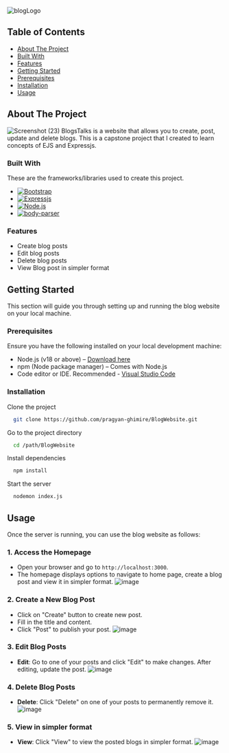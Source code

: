 

![blogLogo](https://github.com/user-attachments/assets/3210bd57-3357-4f68-a878-98d933548cd9)

## Table of Contents

- [About The Project](#about-the-project)
- [Built With](#built-with)
- [Features](#features)
- [Getting Started](#getting-started)
- [Prerequisites](#prerequisites)
- [Installation](#installation)
- [Usage](#usage)
## About The Project
![Screenshot (23)](https://github.com/user-attachments/assets/dfc94505-9700-4f8b-8e5e-e9cef1a412ec)
BlogsTalks is a website that allows you to create, post, update and delete blogs. This is a capstone project that I created to learn concepts of EJS and Expressjs.
### Built With
These are the frameworks/libraries used to create this project. 

* [![Bootstrap](https://img.shields.io/badge/Bootstrap-v5.3.3-563d7c)](https://getbootstrap.com)
* [![Expressjs](https://img.shields.io/badge/Express-v4.19.02-eeeeee)](https://expressjs.com)
* [![Node.js](https://img.shields.io/badge/Node.js-v22.9.0-417e38)](https://nodejs.org/en)
* [![body-parser](https://img.shields.io/badge/body--parser-v1.20.2-blue)](https://www.npmjs.com/package/body-parser)

### Features

- Create blog posts
- Edit blog posts
- Delete blog posts
- View Blog post in simpler format




## Getting Started
This section will guide you through setting up and running the blog website on your local machine.
### Prerequisites
Ensure you have the following installed on your local development machine:
* Node.js (v18 or above) – [Download here](https://nodejs.org/en/download/package-manager)
* npm (Node package manager) – Comes with Node.js
* Code editor or IDE. Recommended - [Visual Studio Code](https://code.visualstudio.com/download)
### Installation

Clone the project

```bash
  git clone https://github.com/pragyan-ghimire/BlogWebsite.git
```

Go to the project directory

```bash
  cd /path/BlogWebsite
```

Install dependencies

```bash
  npm install
```

Start the server

```bash
  nodemon index.js
```


## Usage

Once the server is running, you can use the blog website as follows:

### 1. Access the Homepage

- Open your browser and go to `http://localhost:3000`.
- The homepage displays options to navigate to home page, create a blog post and view it in simpler format.
![image](https://github.com/user-attachments/assets/c0ca7684-2749-43e2-af36-081ffeda983b)


### 2. Create a New Blog Post

- Click on "Create" button to create new post.
- Fill in the title and content.
- Click "Post" to publish your post.
![image](https://github.com/user-attachments/assets/dd9ccf89-23f8-44ef-b93c-989e113bb9f1)


### 3. Edit Blog Posts

- **Edit**: Go to one of your posts and click "Edit" to make changes. After editing, update the post.
![image](https://github.com/user-attachments/assets/2c32a7a0-e475-4a81-8c11-d47522b1b19b)

### 4. Delete Blog Posts

- **Delete**: Click "Delete" on one of your posts to permanently remove it.
![image](https://github.com/user-attachments/assets/2387965a-a15e-4ba9-8efd-2cf5b60c6884)


### 5. View in simpler format
- **View**: Click "View" to view the posted blogs in simpler format.
![image](https://github.com/user-attachments/assets/7e27bb71-b893-4c6f-8756-fd76b4c726be)